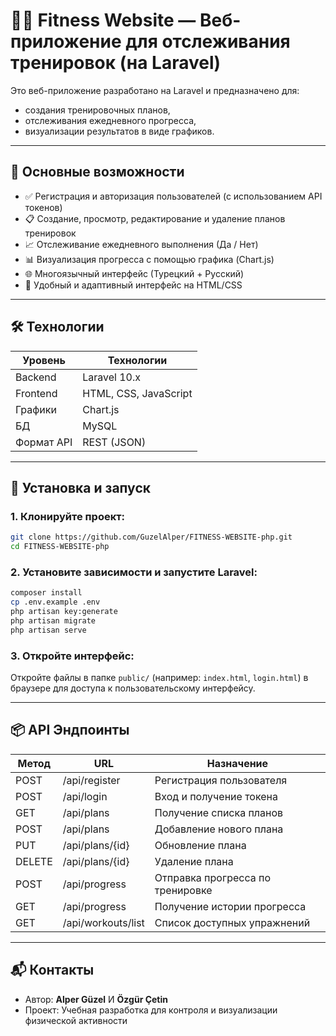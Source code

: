 
# 🏋️‍♂️ Fitness Website — Веб-приложение для отслеживания тренировок (на Laravel)

Это веб-приложение разработано на Laravel и предназначено для:
- создания тренировочных планов,
- отслеживания ежедневного прогресса,
- визуализации результатов в виде графиков.

---

## 🎯 Основные возможности

- ✅ Регистрация и авторизация пользователей (с использованием API токенов)
- 📋 Создание, просмотр, редактирование и удаление планов тренировок
- 📈 Отслеживание ежедневного выполнения (Да / Нет)
- 📊 Визуализация прогресса с помощью графика (Chart.js)
- 🌐 Многоязычный интерфейс (Турецкий + Русский)
- 🎨 Удобный и адаптивный интерфейс на HTML/CSS

---

## 🛠️ Технологии

| Уровень     | Технологии            |
|-------------|------------------------|
| Backend     | Laravel 10.x           |
| Frontend    | HTML, CSS, JavaScript  |
| Графики     | Chart.js               |
| БД          | MySQL                  |
| Формат API  | REST (JSON)            |

---

## 🚀 Установка и запуск

### 1. Клонируйте проект:

```bash
git clone https://github.com/GuzelAlper/FITNESS-WEBSITE-php.git
cd FITNESS-WEBSITE-php
```

### 2. Установите зависимости и запустите Laravel:

```bash
composer install
cp .env.example .env
php artisan key:generate
php artisan migrate
php artisan serve
```

### 3. Откройте интерфейс:

Откройте файлы в папке `public/` (например: `index.html`, `login.html`) в браузере для доступа к пользовательскому интерфейсу.

---

## 📦 API Эндпоинты

| Метод | URL              | Назначение                          |
|-------|------------------|-------------------------------------|
| POST  | /api/register    | Регистрация пользователя            |
| POST  | /api/login       | Вход и получение токена             |
| GET   | /api/plans       | Получение списка планов             |
| POST  | /api/plans       | Добавление нового плана             |
| PUT   | /api/plans/{id}  | Обновление плана                    |
| DELETE| /api/plans/{id}  | Удаление плана                      |
| POST  | /api/progress    | Отправка прогресса по тренировке    |
| GET   | /api/progress    | Получение истории прогресса         |
| GET   | /api/workouts/list | Список доступных упражнений       |

---

## 📬 Контакты

- Автор: **Alper Güzel** И **Özgür Çetin**
- Проект: Учебная разработка для контроля и визуализации физической активности
